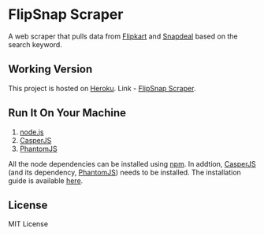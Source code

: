 # FlipSnap Scraper

A web scraper that pulls data from [Flipkart](http://www.flipkart.com) and [Snapdeal](http://www.snapdeal.com) based on the search keyword.

## Working Version
This project is hosted on [Heroku](http://www.heroku.com). Link - [FlipSnap Scraper](http://flip-snap-scraper.herokuapp.com).

## Run It On Your Machine

1. [node.js](https://nodejs.org)
2. [CasperJS](http://casperjs.org/)
3. [PhantomJS](http://phantomjs.org/)

All the node dependencies can be installed using [npm](https://docs.npmjs.com/cli/install). In addtion, [CasperJS](http://casperjs.org/) (and its dependency, [PhantomJS](http://phantomjs.org/)) needs to be installed. The installation guide is available [here](http://docs.casperjs.org/en/latest/installation.html).

## License
MIT License